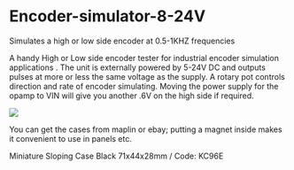 Encoder-simulator-8-24V
=======================

Simulates a high or low side encoder at 0.5-1KHZ frequencies

A handy High or Low side encoder tester for industrial encoder simulation applications .  The unit is externally powered by 5-24V DC and outputs pulses at more or less the same voltage as the supply.  A rotary pot controls direction and rate of encoder simulating.  Moving the power supply for the opamp to VIN will give you another .6V on the high side if required.

![](https://github.com/lawsonkeith/Encoder-simulator-8-24V/raw/master/wiki/DSCF0956.jpg)

You can get the cases from maplin or ebay; putting a magnet inside makes it convenient to use in panels etc.

Miniature Sloping Case Black 71x44x28mm / Code: KC96E

